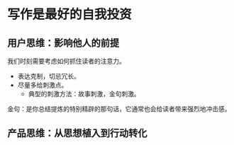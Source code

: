 # 写作是最好的自我投资

## 用户思维：影响他人的前提

我们时刻需要考虑如何抓住读者的注意力。

- 表达克制，切忌冗长。
- 尽量多给刺激点。
  - 典型的刺激方法：故事刺激，金句刺激。

金句：是你总结提炼的特别精辟的那句话，它通常也会给读者带来强烈地冲击感。

## 产品思维：从思想植入到行动转化

